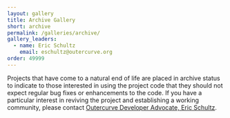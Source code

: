 ```yaml
---
layout: gallery
title: Archive Gallery
short: archive
permalink: /galleries/archive/
gallery_leaders:
  - name: Eric Schultz
    email: eschultz@outercurve.org
order: 49999
---
```

Projects that have come to a natural end of life are placed in archive status to indicate to those interested in using the project code that they should not expect regular bug fixes or enhancements to the code.   If you have a particular interest in reviving the project and establishing a working community, please contact <a href="mailto:eschultz@outercurve.org">Outercurve Developer Advocate, Eric Schultz</a>.